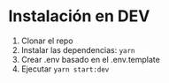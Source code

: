 # Instalación en DEV

1. Clonar el repo
2. Instalar las dependencias: ``` yarn	```
3. Crear .env basado en el .env.template
4. Ejecutar ```yarn start:dev```
